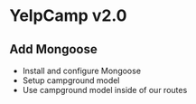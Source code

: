 # YelpCamp v2.0

## Add Mongoose
* Install and configure Mongoose
* Setup campground model
* Use campground model inside of our routes
